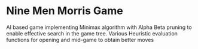 # Nine Men Morris Game
 AI based game implementing Minimax algorithm with Alpha Beta pruning to enable effective search in the game tree. Various Heuristic evaluation functions for opening and mid-game to obtain better moves
